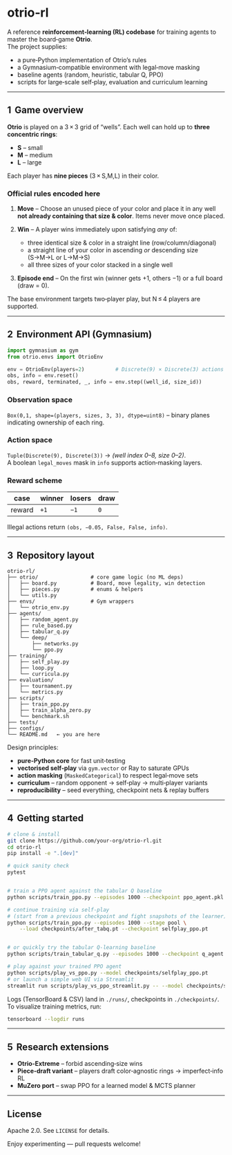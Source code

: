 # otrio‑rl

A reference **reinforcement‑learning (RL) codebase** for training agents to master the board‑game **Otrio**.  
The project supplies:

* a pure‑Python implementation of Otrio’s rules  
* a Gymnasium‑compatible environment with legal‑move masking  
* baseline agents (random, heuristic, tabular Q, PPO)
* scripts for large‑scale self‑play, evaluation and curriculum learning

---

## 1  Game overview

**Otrio** is played on a 3 × 3 grid of “wells”. Each well can hold up to **three concentric rings**:

* **S** – small  
* **M** – medium  
* **L** – large  

Each player has **nine pieces** (3 × S,M,L) in their color.

### Official rules encoded here

1. **Move** – Choose an unused piece of your color and place it in any well **not already containing that size & color**. Items never move once placed.  
2. **Win** – A player wins immediately upon satisfying *any* of:

   * three identical size & color in a straight line (row/column/diagonal)  
   * a straight line of your color in ascending _or_ descending size (S→M→L or L→M→S)  
   * all three sizes of your color stacked in a single well  

3. **Episode end** – On the first win (winner gets +1, others −1) or a full board (draw = 0).

The base environment targets two‑player play, but N ≤ 4 players are supported.

---

## 2  Environment API (Gymnasium)

```python
import gymnasium as gym
from otrio.envs import OtrioEnv

env = OtrioEnv(players=2)          # Discrete(9) × Discrete(3) actions
obs, info = env.reset()
obs, reward, terminated, _, info = env.step((well_id, size_id))
```

### Observation space  
`Box(0,1, shape=(players, sizes, 3, 3), dtype=uint8)` – binary planes indicating ownership of each ring.

### Action space  
`Tuple(Discrete(9), Discrete(3))` → *(well index 0–8, size 0–2)*.  
A boolean `legal_moves` mask in `info` supports action‑masking layers.

### Reward scheme  

| case | winner | losers | draw |
|------|--------|--------|------|
| reward | `+1` | `−1` | `0` |

Illegal actions return `(obs, −0.05, False, False, info)`.

---

## 3  Repository layout

```
otrio-rl/
├── otrio/                 # core game logic (no ML deps)
│   ├── board.py           # Board, move legality, win detection
│   ├── pieces.py          # enums & helpers
│   └── utils.py
├── envs/                  # Gym wrappers
│   └── otrio_env.py
├── agents/
│   ├── random_agent.py
│   ├── rule_based.py
│   ├── tabular_q.py
│   └── deep/
│       ├── networks.py
│       └── ppo.py
├── training/
│   ├── self_play.py
│   ├── loop.py
│   └── curricula.py
├── evaluation/
│   ├── tournament.py
│   └── metrics.py
├── scripts/
│   ├── train_ppo.py
│   ├── train_alpha_zero.py
│   └── benchmark.sh
├── tests/
├── configs/
└── README.md   ← you are here
```

Design principles:

* **pure‑Python core** for fast unit‑testing  
* **vectorised self‑play** via `gym.vector` or Ray to saturate GPUs  
* **action masking** (`MaskedCategorical`) to respect legal‑move sets  
* **curriculum** – random opponent → self‑play → multi‑player variants  
* **reproducibility** – seed everything, checkpoint nets & replay buffers

---

## 4  Getting started

```bash
# clone & install
git clone https://github.com/your‑org/otrio‑rl.git
cd otrio‑rl
pip install -e ".[dev]"

# quick sanity check
pytest


# train a PPO agent against the tabular Q baseline
python scripts/train_ppo.py --episodes 1000 --checkpoint ppo_agent.pkl --stage tabq

# continue training via self‑play
# (start from a previous checkpoint and fight snapshots of the learner)
python scripts/train_ppo.py --episodes 1000 --stage pool \
    --load checkpoints/after_tabq.pt --checkpoint selfplay_ppo.pt


# or quickly try the tabular Q-learning baseline
python scripts/train_tabular_q.py --episodes 1000 --checkpoint q_agent.pkl

# play against your trained PPO agent
python scripts/play_vs_ppo.py --model checkpoints/selfplay_ppo.pt
# or launch a simple web UI via Streamlit
streamlit run scripts/play_vs_ppo_streamlit.py -- --model checkpoints/selfplay_ppo.pt
```

Logs (TensorBoard & CSV) land in `./runs/`, checkpoints in `./checkpoints/`.
To visualize training metrics, run:
```bash
tensorboard --logdir runs
```

---

## 5  Research extensions

* **Otrio‑Extreme** – forbid ascending‑size wins  
* **Piece‑draft variant** – players draft color‑agnostic rings → imperfect‑info RL  
* **MuZero port** – swap PPO for a learned model & MCTS planner

---

## License

Apache 2.0. See `LICENSE` for details.

Enjoy experimenting — pull requests welcome!
